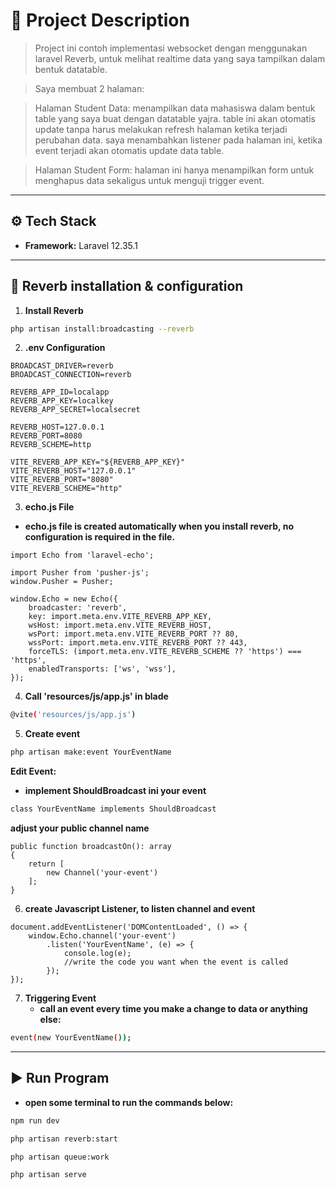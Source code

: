 # 🚀 Project Description

> Project ini contoh implementasi websocket dengan menggunakan laravel Reverb, untuk melihat realtime data yang saya tampilkan dalam bentuk datatable.

> Saya membuat 2 halaman:

> Halaman Student Data: menampilkan data mahasiswa dalam bentuk table yang saya buat dengan datatable yajra. table ini akan otomatis update tanpa harus melakukan refresh halaman ketika terjadi perubahan data. saya menambahkan listener pada halaman ini, ketika event terjadi akan otomatis update data table.

> Halaman Student Form: halaman ini hanya menampilkan form untuk menghapus data sekaligus untuk menguji trigger event.

---

## ⚙️ Tech Stack

-   **Framework:** Laravel 12.35.1

---

## 🧩 Reverb installation & configuration

1. **Install Reverb**

```bash
php artisan install:broadcasting --reverb
```

2. **.env Configuration**

```
BROADCAST_DRIVER=reverb
BROADCAST_CONNECTION=reverb

REVERB_APP_ID=localapp
REVERB_APP_KEY=localkey
REVERB_APP_SECRET=localsecret

REVERB_HOST=127.0.0.1
REVERB_PORT=8080
REVERB_SCHEME=http

VITE_REVERB_APP_KEY="${REVERB_APP_KEY}"
VITE_REVERB_HOST="127.0.0.1"
VITE_REVERB_PORT="8080"
VITE_REVERB_SCHEME="http"
```

3. **echo.js File**

-   **echo.js file is created automatically when you install reverb, no configuration is required in the file.**

```
import Echo from 'laravel-echo';

import Pusher from 'pusher-js';
window.Pusher = Pusher;

window.Echo = new Echo({
    broadcaster: 'reverb',
    key: import.meta.env.VITE_REVERB_APP_KEY,
    wsHost: import.meta.env.VITE_REVERB_HOST,
    wsPort: import.meta.env.VITE_REVERB_PORT ?? 80,
    wssPort: import.meta.env.VITE_REVERB_PORT ?? 443,
    forceTLS: (import.meta.env.VITE_REVERB_SCHEME ?? 'https') === 'https',
    enabledTransports: ['ws', 'wss'],
});
```

4. **Call 'resources/js/app.js' in blade**

```bash
@vite('resources/js/app.js')
```

5. **Create event**

```bash
php artisan make:event YourEventName
```

**Edit Event:**

-   **implement ShouldBroadcast ini your event**

```bash
class YourEventName implements ShouldBroadcast
```

**adjust your public channel name**

```
public function broadcastOn(): array
{
    return [
        new Channel('your-event')
    ];
}
```

6. **create Javascript Listener, to listen channel and event**

```
document.addEventListener('DOMContentLoaded', () => {
    window.Echo.channel('your-event')
        .listen('YourEventName', (e) => {
            console.log(e);
            //write the code you want when the event is called
        });
});
```

7. **Triggering Event**
    - **call an event every time you make a change to data or anything else:**

```bash
event(new YourEventName());
```

---

## ▶️ Run Program

-   **open some terminal to run the commands below:**

```bash
npm run dev
```

```bash
php artisan reverb:start
```

```bash
php artisan queue:work
```

```bash
php artisan serve
```
